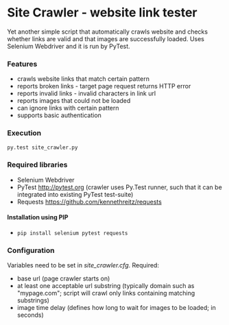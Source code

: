 Site Crawler - website link tester
============

Yet another simple script that automatically crawls website and checks whether links are valid and that images are successfully loaded. Uses Selenium Webdriver and it is run by PyTest.

### Features

* crawls website links that match certain pattern
* reports broken links - target page request returns HTTP error
* reports invalid links - invalid characters in link url
* reports images that could not be loaded
* can ignore links with certain pattern
* supports basic authentication

### Execution

```bash
py.test site_crawler.py
````

### Required libraries

* Selenium Webdriver
* PyTest http://pytest.org (crawler uses Py.Test runner, such that it can be integrated into existing PyTest test-suite)
* Requests https://github.com/kennethreitz/requests

#### Installation using PIP

* ```pip install selenium pytest requests```

### Configuration

Variables need to be set in *site_crawler.cfg*. Required:

* base url (page crawler starts on)
* at least one acceptable url substring (typically domain such as "mypage.com"; script will crawl only links containing matching substrings)
* image time delay (defines how long to wait for images to be loaded; in seconds)
